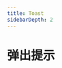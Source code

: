 ```yaml
---
title: Toast
sidebarDepth: 2
---
```

# 弹出提示
<ClientOnly>
<toast-demo-1/>
<toast-demo-2/>
<toast-demo-3/>
</ClientOnly>